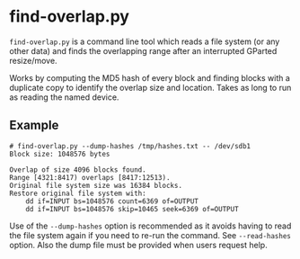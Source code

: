 find-overlap.py
===============

`find-overlap.py` is a command line tool which reads a file system (or
any other data) and finds the overlapping range after an interrupted
GParted resize/move.

Works by computing the MD5 hash of every block and finding blocks with
a duplicate copy to identify the overlap size and location.  Takes as
long to run as reading the named device.


Example
-------

```
# find-overlap.py --dump-hashes /tmp/hashes.txt -- /dev/sdb1
Block size: 1048576 bytes

Overlap of size 4096 blocks found.
Range [4321:8417) overlaps [8417:12513).
Original file system size was 16384 blocks.
Restore original file system with:
    dd if=INPUT bs=1048576 count=6369 of=OUTPUT
    dd if=INPUT bs=1048576 skip=10465 seek=6369 of=OUTPUT
```

Use of the `--dump-hashes` option is recommended as it avoids having to
read the file system again if you need to re-run the command.  See
`--read-hashes` option.  Also the dump file must be provided when users
request help.
